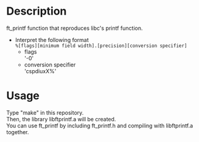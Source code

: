 # Description
ft_printf function that reproduces libc's printf function.
- Interpret the following format  
`%[flags][minimum field width].[precision][conversion specifier]`  
    - flags  
    '-0'
    - conversion specifier  
    'cspdiuxX%'

# Usage  
Type "make" in this repository.  
Then, the library libftprintf.a will be created.  
You can use ft_printf by including ft_printf.h and compiling with libftprintf.a together.
